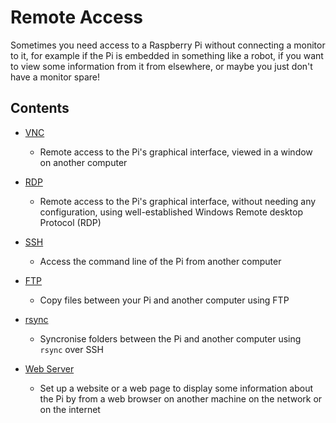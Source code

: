 # Remote Access

Sometimes you need access to a Raspberry Pi without connecting a monitor to it, for example if the Pi is embedded in something like a robot, if you want to view some information from it from elsewhere, or maybe you just don't have a monitor spare!

## Contents

- [VNC](vnc/README.md)
    - Remote access to the Pi's graphical interface, viewed in a window on another computer

- [RDP](RDP/RDP.md)
    - Remote access to the Pi's graphical interface, without needing any configuration, 
      using well-established Windows Remote desktop Protocol (RDP)

- [SSH](ssh/README.md)
    - Access the command line of the Pi from another computer
- [FTP](ftp.md)
    - Copy files between your Pi and another computer using FTP
- [rsync](ssh/rsync.md)
    - Syncronise folders between the Pi and another computer using `rsync` over SSH
- [Web Server](web-server/README.md)
    - Set up a website or a web page to display some information about the Pi by from a web browser on another machine on the network or on the internet
